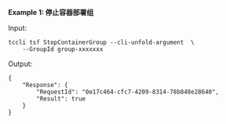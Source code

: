 **Example 1: 停止容器部署组**



Input: 

```
tccli tsf StopContainerGroup --cli-unfold-argument  \
    --GroupId group-xxxxxxx
```

Output: 
```
{
    "Response": {
        "RequestId": "0e17c464-cfc7-4209-8314-78b848e28640",
        "Result": true
    }
}
```


